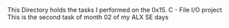 This Directory holds the tasks I performed on the 0x15. C - File I/O project
This is the second task of month 02 of my ALX SE days
